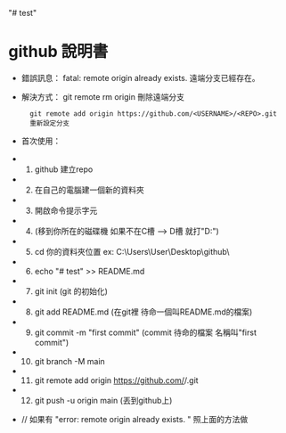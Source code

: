 "# test" 

 # github 說明書

- 錯誤訊息：	
		fatal: remote origin already exists.
		遠端分支已經存在。

- 解決方式：	
		git remote rm origin
		刪除遠端分支

		git remote add origin https://github.com/<USERNAME>/<REPO>.git
		重新設定分支

- 首次使用：
- 1. github 建立repo
- 2. 在自己的電腦建一個新的資料夾
- 3. 開啟命令提示字元
- 4. (移到你所在的磁碟機 如果不在C槽 --> D槽 就打"D:")
- 5. cd 你的資料夾位置 ex: C:\Users\User\Desktop\github\
- 6. echo "# test" >> README.md
- 7. git init (git 的初始化)
- 8. git add README.md (在git裡 待命一個叫README.md的檔案)
- 9. git commit -m "first commit" (commit 待命的檔案 名稱叫"first commit")
- 10. git branch -M main
- 11. git remote add origin https://github.com/<USERNAME>/<REPO>.git
- 12. git push -u origin main (丟到github上)
- // 如果有 "error: remote origin already exists. " 照上面的方法做
		
